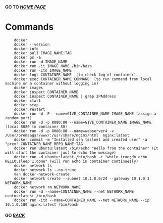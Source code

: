 #### GO TO *[HOME PAGE](index.md)*


#       Commands

        docker
        docker --version
        docker info
        docker pull IMAGE_NAME:TAG
        docker ps -a
        docker run -d IMAGE_NAME
        docker run -it IMAGE_NAME /bin/bash
        docker run -itd IMAGE_NAME
        docker logs CONTAINER_NAME  (to check log of container)
        docker exec CONTAINER_NAME COMMAND  (to run command from local machine on a container without logging in)
        docker images
        docker inspect CONTAINER_NAME
        docker inspect CONTAINER_NAME | grep IPAddress
        docker start
        docker stop
        docker restart
        docker run -d -P --name=GIVE_CONTAINER_NAME IMAGE_NAME (assign a random port)
        docker run -d -p 8080:80 --name=GIVE_CONTAINER_NAME IMAGE_NAME (local 8080 to container 80)
        docker run -d -p 8080:80 --name=webserver4 -v /User/premsagar/www/:/usr/share/nginx/html  nginx:latest
        docker commit -m "Installed ssh teslnet and created user" -a "prem" CONTAINER_NAME REPO_NAME:TAG
        docker run ubuntu:latest /bin/echo "Hello from the container" (It will start the container just to echo the message)
        docker run -d ubuntu:latest /bin/bash -c "while true;do echo HELLO;sleep 1;done" (will run echo in container continuesly)
        docker network ls
        docker network ls --no-trunc
        man docker-network-create
        docker network create --subnet 10.1.0.0/24 --gateway 10.1.0.1 NETWORK_NAME
        docker network rm NETWORK_NAME
        docker run -d --name=CONTAINER_NAME --net NETWORK_NAME centos:latest /bin/bash
        docker run -itd --name=CONTAINER_NAME --net NETWORK_NAME --ip 10.1.0.100 nginx:latest /bin/bash
        
        
        
        
####  GO *[BACK](index.md)*         
